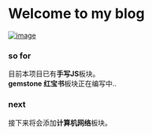 # Welcome to my blog
[![image](https://user-images.githubusercontent.com/97675495/220566400-a7c9e3ec-3e32-4843-8fa1-6e6fca4cf736.png)](https://zhaoyuuu.github.io/blog/)

### so for
目前本项目已有**手写JS**板块。<br>
**gemstone 红宝书**板块正在编写中..

### next
接下来将会添加**计算机网络**板块。
